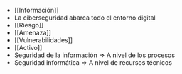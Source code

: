 - [[Información]]
- La ciberseguridad abarca todo el entorno digital
- [[Riesgo]]
- [[Amenaza]]
- [[Vulnerabilidades]]
- [[Activo]]
- Seguridad de la información => A nivel de los procesos
- Seguridad informática => A nivel de recursos técnicos
